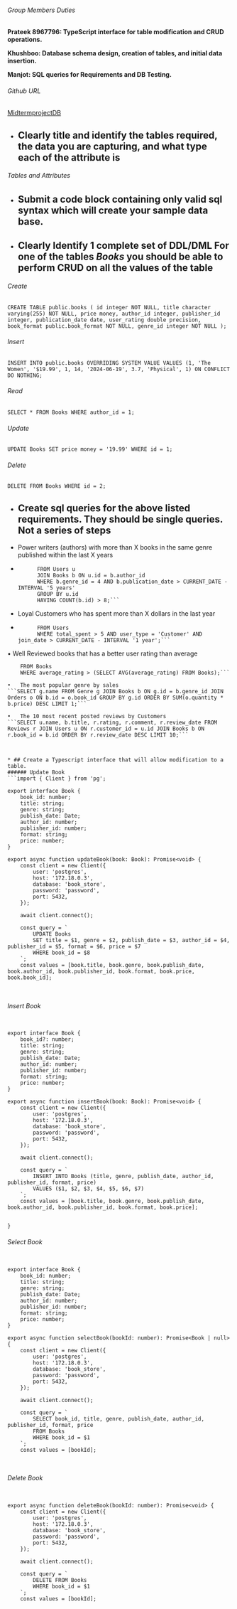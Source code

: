###### Group Members Duties

**Prateek 8967796: TypeScript interface for table modification and CRUD operations.**

**Khushboo: Database schema design, creation of tables, and initial data insertion.**

**Manjot: SQL queries for Requirements and DB Testing.**

###### Github URL
[MidtermprojectDB](https://github.com/Prateekchadhaprat/Midtermproject_bookstore/)

* ## Clearly title and identify the tables required, the data you are capturing, and what type each of the attribute is
###### Tables and Attributes 

* ## Submit a code block containing only valid sql syntax which will create your sample data base. 


* ## Clearly Identify 1 complete set of DDL/DML For one of the tables *Books* you should be able to perform CRUD on all the values of the table

###### Create
``CREATE TABLE public.books (
    id integer NOT NULL,
    title character varying(255) NOT NULL,
    price money,
    author_id integer,
    publisher_id integer,
    publication_date date,
    user_rating double precision,
    book_format public.book_format NOT NULL,
    genre_id integer NOT NULL
);``

###### Insert
```INSERT INTO public.books OVERRIDING SYSTEM VALUE VALUES (1, 'The Women', '$19.99', 1, 14, '2024-06-19', 3.7, 'Physical', 1) ON CONFLICT DO NOTHING;```

###### Read
```SELECT * FROM Books WHERE author_id = 1;```

###### Update
```UPDATE Books SET price money = '19.99' WHERE id = 1;```
###### Delete
```DELETE FROM Books WHERE id = 2;```


* ## Create sql queries for the above listed requirements.  They should be single queries.  Not a series of steps
* Power writers (authors) with more than X books in the same genre published within the last X years
* ```SELECT u.name
        FROM Users u
        JOIN Books b ON u.id = b.author_id
        WHERE b.genre_id = 4 AND b.publication_date > CURRENT_DATE - INTERVAL '5 years'
        GROUP BY u.id
        HAVING COUNT(b.id) > 8;```

* Loyal Customers who has spent more than X dollars in the last year
* ```SELECT name, email
        FROM Users
        WHERE total_spent > 5 AND user_type = 'Customer' AND join_date > CURRENT_DATE - INTERVAL '1 year';```

•	Well Reviewed books that has a better user rating than average
```SELECT title, average_rating
    FROM Books
    WHERE average_rating > (SELECT AVG(average_rating) FROM Books);```

•	The most popular genre by sales
```SELECT g.name FROM Genre g JOIN Books b ON g.id = b.genre_id JOIN Orders o ON b.id = o.book_id GROUP BY g.id ORDER BY SUM(o.quantity * b.price) DESC LIMIT 1;```

•	The 10 most recent posted reviews by Customers 
```SELECT u.name, b.title, r.rating, r.comment, r.review_date FROM Reviews r JOIN Users u ON r.customer_id = u.id JOIN Books b ON r.book_id = b.id ORDER BY r.review_date DESC LIMIT 10;```



* ## Create a Typescript interface that will allow modification to a table.
###### Update Book
```import { Client } from 'pg';

export interface Book {
    book_id: number;
    title: string;
    genre: string;
    publish_date: Date;
    author_id: number;
    publisher_id: number;
    format: string;
    price: number;
}

export async function updateBook(book: Book): Promise<void> {
    const client = new Client({
        user: 'postgres',           
        host: '172.18.0.3',        
        database: 'book_store', 
        password: 'password',  
        port: 5432,                 
    });

    await client.connect();

    const query = `
        UPDATE Books
        SET title = $1, genre = $2, publish_date = $3, author_id = $4, publisher_id = $5, format = $6, price = $7
        WHERE book_id = $8
    `;
    const values = [book.title, book.genre, book.publish_date, book.author_id, book.publisher_id, book.format, book.price, book.book_id];

    
```
###### Insert Book
```import { Client } from 'pg';

export interface Book {
    book_id?: number;
    title: string;
    genre: string;
    publish_date: Date;
    author_id: number;
    publisher_id: number;
    format: string;
    price: number;
}

export async function insertBook(book: Book): Promise<void> {
    const client = new Client({
        user: 'postgres',
        host: '172.18.0.3',
        database: 'book_store',
        password: 'password',
        port: 5432,
    });

    await client.connect();

    const query = `
        INSERT INTO Books (title, genre, publish_date, author_id, publisher_id, format, price)
        VALUES ($1, $2, $3, $4, $5, $6, $7)
    `;
    const values = [book.title, book.genre, book.publish_date, book.author_id, book.publisher_id, book.format, book.price];

    
}
```

###### Select Book
```import { Client } from 'pg';

export interface Book {
    book_id: number;
    title: string;
    genre: string;
    publish_date: Date;
    author_id: number;
    publisher_id: number;
    format: string;
    price: number;
}

export async function selectBook(bookId: number): Promise<Book | null> {
    const client = new Client({
        user: 'postgres',
        host: '172.18.0.3',
        database: 'book_store',
        password: 'password',
        port: 5432,
    });

    await client.connect();

    const query = `
        SELECT book_id, title, genre, publish_date, author_id, publisher_id, format, price
        FROM Books
        WHERE book_id = $1
    `;
    const values = [bookId];

    
```
###### Delete Book
```import { Client } from 'pg';

export async function deleteBook(bookId: number): Promise<void> {
    const client = new Client({
        user: 'postgres',
        host: '172.18.0.3',
        database: 'book_store',
        password: 'password',
        port: 5432,
    });

    await client.connect();

    const query = `
        DELETE FROM Books
        WHERE book_id = $1
    `;
    const values = [bookId];

    
```
